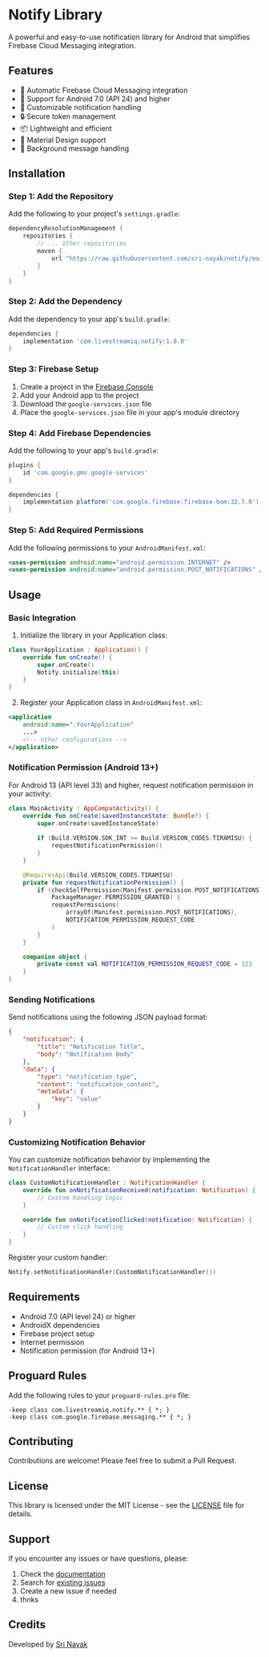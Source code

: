 # Notify Library

A powerful and easy-to-use notification library for Android that simplifies Firebase Cloud Messaging integration.

## Features

- 🔔 Automatic Firebase Cloud Messaging integration
- 📱 Support for Android 7.0 (API 24) and higher
- 🎯 Customizable notification handling
- 🔒 Secure token management
- 📦 Lightweight and efficient
- 🎨 Material Design support
- 🔄 Background message handling

## Installation

### Step 1: Add the Repository

Add the following to your project's `settings.gradle`:

```groovy
dependencyResolutionManagement {
    repositories {
        // ... other repositories
        maven {
            url "https://raw.githubusercontent.com/sri-nayak/notify/main/repo"
        }
    }
}
```

### Step 2: Add the Dependency

Add the dependency to your app's `build.gradle`:

```groovy
dependencies {
    implementation 'com.livestreamiq:notify:1.0.0'
}
```

### Step 3: Firebase Setup

1. Create a project in the [Firebase Console](https://console.firebase.google.com/)
2. Add your Android app to the project
3. Download the `google-services.json` file
4. Place the `google-services.json` file in your app's module directory

### Step 4: Add Firebase Dependencies

Add the following to your app's `build.gradle`:

```groovy
plugins {
    id 'com.google.gms.google-services'
}

dependencies {
    implementation platform('com.google.firebase:firebase-bom:32.7.0')
}
```

### Step 5: Add Required Permissions

Add the following permissions to your `AndroidManifest.xml`:

```xml
<uses-permission android:name="android.permission.INTERNET" />
<uses-permission android:name="android.permission.POST_NOTIFICATIONS" />
```

## Usage

### Basic Integration

1. Initialize the library in your Application class:

```kotlin
class YourApplication : Application() {
    override fun onCreate() {
        super.onCreate()
        Notify.initialize(this)
    }
}
```

2. Register your Application class in `AndroidManifest.xml`:

```xml
<application
    android:name=".YourApplication"
    ...>
    <!-- other configurations -->
</application>
```

### Notification Permission (Android 13+)

For Android 13 (API level 33) and higher, request notification permission in your activity:

```kotlin
class MainActivity : AppCompatActivity() {
    override fun onCreate(savedInstanceState: Bundle?) {
        super.onCreate(savedInstanceState)
        
        if (Build.VERSION.SDK_INT >= Build.VERSION_CODES.TIRAMISU) {
            requestNotificationPermission()
        }
    }

    @RequiresApi(Build.VERSION_CODES.TIRAMISU)
    private fun requestNotificationPermission() {
        if (checkSelfPermission(Manifest.permission.POST_NOTIFICATIONS) != 
            PackageManager.PERMISSION_GRANTED) {
            requestPermissions(
                arrayOf(Manifest.permission.POST_NOTIFICATIONS),
                NOTIFICATION_PERMISSION_REQUEST_CODE
            )
        }
    }

    companion object {
        private const val NOTIFICATION_PERMISSION_REQUEST_CODE = 123
    }
}
```

### Sending Notifications

Send notifications using the following JSON payload format:

```json
{
    "notification": {
        "title": "Notification Title",
        "body": "Notification Body"
    },
    "data": {
        "type": "notification_type",
        "content": "notification_content",
        "metadata": {
            "key": "value"
        }
    }
}
```

### Customizing Notification Behavior

You can customize notification behavior by implementing the `NotificationHandler` interface:

```kotlin
class CustomNotificationHandler : NotificationHandler {
    override fun onNotificationReceived(notification: Notification) {
        // Custom handling logic
    }

    override fun onNotificationClicked(notification: Notification) {
        // Custom click handling
    }
}
```

Register your custom handler:

```kotlin
Notify.setNotificationHandler(CustomNotificationHandler())
```

## Requirements

- Android 7.0 (API level 24) or higher
- AndroidX dependencies
- Firebase project setup
- Internet permission
- Notification permission (for Android 13+)

## Proguard Rules

Add the following rules to your `proguard-rules.pro` file:

```proguard
-keep class com.livestreamiq.notify.** { *; }
-keep class com.google.firebase.messaging.** { *; }
```

## Contributing

Contributions are welcome! Please feel free to submit a Pull Request.

## License

This library is licensed under the MIT License - see the [LICENSE](LICENSE) file for details.

## Support

If you encounter any issues or have questions, please:
1. Check the [documentation](https://github.com/sri-nayak/notify/wiki)
2. Search for [existing issues](https://github.com/sri-nayak/notify/issues)
3. Create a new issue if needed
4. thnks

## Credits

Developed by [Sri Nayak](https://github.com/sri-nayak)
